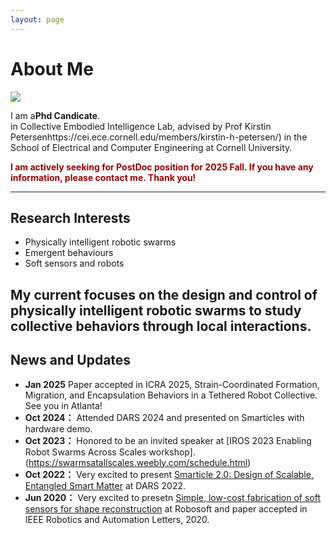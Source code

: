 ```yaml
---
layout: page
---
```


# About Me

<img src="https://caihanlin.com/caihanlin.jpg" class="floatpic">

I am a**Phd Candicate**.<br> in Collective Embodied Intelligence Lab, advised by Prof Kirstin Petersenhttps://cei.ece.cornell.edu/members/kirstin-h-petersen/) in the School of Electrical and Computer Engineering at Cornell University.


**<font color="#990000">I am actively seeking for PostDoc position for 2025 Fall. If you have any information, please contact me. Thank you!</font>**

---

## Research Interests

- Physically intelligent robotic swarms
- Emergent behaviours
- Soft sensors and robots

My current focuses on the design and control of physically intelligent robotic swarms to study collective behaviors through local interactions.
---

## News and Updates

- **Jan 2025** Paper accepted in ICRA 2025, Strain-Coordinated Formation, Migration, and Encapsulation Behaviors in a Tethered Robot Collective. See you in Atlanta!
- **Oct 2024：** Attended DARS 2024 and presented on Smarticles with hardware demo.
- **Oct 2023：** Honored to be an invited speaker at [IROS 2023 Enabling Robot Swarms Across Scales workshop].(https://swarmsatallscales.weebly.com/schedule.html)
- **Oct 2022：** Very excited to present [Smarticle 2.0: Design of Scalable, Entangled Smart Matter](https://link.springer.com/chapter/10.1007/978-3-031-51497-5_36) at DARS 2022. 
- **Jun 2020：** Very excited to presetn [Simple, low-cost fabrication of soft sensors for shape reconstruction](https://ieeexplore.ieee.org/abstract/document/9067833) at Robosoft and paper accepted in IEEE Robotics and Automation Letters, 2020.

<br>


